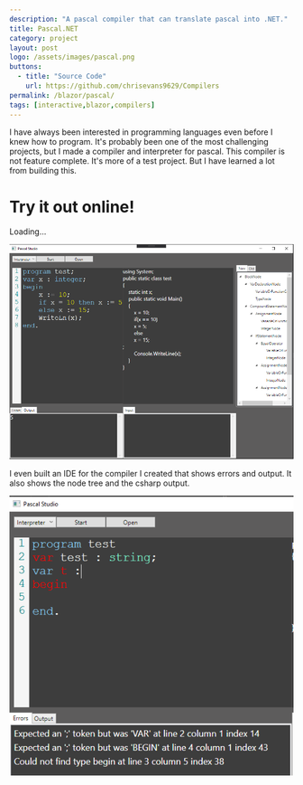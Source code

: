```yaml
---
description: "A pascal compiler that can translate pascal into .NET."
title: Pascal.NET
category: project
layout: post
logo: /assets/images/pascal.png
buttons:
  - title: "Source Code"
    url: https://github.com/chrisevans9629/Compilers
permalink: /blazor/pascal/
tags: [interactive,blazor,compilers]
---
```



I have always been interested in programming languages even before I knew how to program.  It's probably been one of the most challenging projects, but I made a compiler and interpreter for pascal.  This compiler is not feature complete.  It's more of a test project.  But I have learned a lot from building this.

# Try it out online!
<link href="css/app.css" rel="stylesheet" />
<script src="ace/ace.js"></script>
<app>Loading...</app>
<script src="_framework/blazor.webassembly.js"></script>
<script src="index.js"></script>


![pascal ide](/assets/images/pascal.png)

I even built an IDE for the compiler I created that shows errors and output.  It also shows the node tree and the csharp output.

![pascal errors](/assets/images/pascalerror.png)